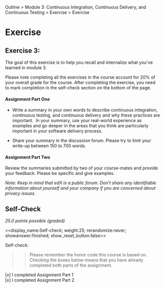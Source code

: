 Outline > Module 3: Continuous Integration, Continuous Delivery, and Continuous Testing > Exercise > Exercise 

# Exercise #

## Exercise 3: ##
The goal of this exercise is to help you recall and internalize what you've learned in module 3.

Please note completing all the exercises in the course account for 20% of your overall grade for the course. After completing the exercise, you need to mark completion in the self-check section on the bottom of the page.

#### Assignment Part One ####
- Write a summary in your own words to describe continuous integration, continuous testing, and continuous delivery and why these practices are important.  In your summary, use your real-world experience as examples and go deeper in the areas that you think are particularly important in your software delivery process.

- Share your summary in the discussion forum. Please try to limit your write-up between 150 to 700 words.

#### Assignment Part Two ####
Review the summaries submitted by two of your course-mates and provide your feedback. Please be specific and give examples. 

*Note: Keep in mind that edX is a public forum. Don't share any identifiable information about yourself and your company if you are concerned about privacy issues.*

## Self-Check  ##
*25.0 points possible (graded)*

<<display_name:Self-check; weight:25; rerandomize:never; showanswer:finished; show_reset_button:false>>

Self-check:

>>Please remember the honor code this course is based on. Checking the boxes below means that you have already completed both parts of the assignment.

[x] I completed Assignment Part 1   
[x] I completed Assignment Part 2 